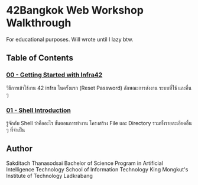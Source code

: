 # 42Bangkok Web Workshop Walkthrough

For educational purposes. Will wrote until I lazy btw.
## Table of Contents

### [00 - Getting Started with Infra42](/docs/00-getting-started-infra42.md)

วิธีการเข้าใช้งาน 42 infra ในครั้งแรก (Reset Password) ลักษณะการส่งงาน ระบบที่ใช้ และอื่น ๆ

### [01 - Shell Introduction](/docs/01-shell-introduction.md)

รู้จักกับ Shell ว่าคืออะไร ขั้นตอนการทำงาน โครงสร้าง File และ Directory รวมทั้งรายละเอียดอื่น ๆ ที่จำเป็น

## Author

Sakditach Thanasodsai
Bachelor of Science Program in Artificial Intelligence Technology
School of Information Technology
King Mongkut's Institute of Technology Ladkrabang

